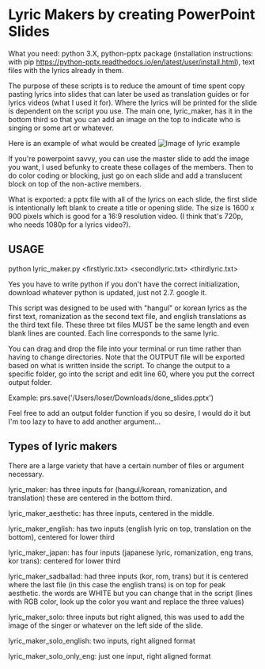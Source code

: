 # Lyric Makers by creating PowerPoint Slides

What you need: python 3.X, python-pptx package (installation instructions:
with pip
https://python-pptx.readthedocs.io/en/latest/user/install.html), text files
with the lyrics already in them. 

The purpose of these scripts is to reduce the amount of time spent copy pasting 
lyrics into slides that can later be used as translation guides or for lyrics 
videos (what I used it for). Where the lyrics will be printed for the slide is
dependent on the script you use. The main one, lyric_maker, has it in the bottom
third so that you can add an image on the top to indicate who is singing or some
art or whatever.

Here is an example of what would be created
![Image of lyric example](https://i.ytimg.com/vi/o0ftlJfcVxU/maxresdefault.jpg)

If you're powerpoint savvy, you can use the master slide to add the image you want,
I used befunky to create these collages of the members. Then to do color coding or
blocking, just go on each slide and add a translucent block on top of the non-active
members.

What is exported: a pptx file with all of the lyrics on each slide, the first slide
is intentionally left blank to create a title or opening slide. The size is 
1600 x 900 pixels which is good for a 16:9 resolution video. (I think that's 720p,
who needs 1080p for a lyrics video?). 


## USAGE

python lyric_maker.py <firstlyric.txt> <secondlyric.txt> <thirdlyric.txt>

Yes you have to write python if you don't have the correct initialization, download
whatever python is updated, just not 2.7. google it.

This script was designed to be used with "hangul" or korean lyrics as the first
text, romanization as the second text file, and english translations as the third
text file. These three txt files MUST be the same length and even blank lines are
counted. Each line corresponds to the same lyric. 

You can drag and drop the file into your terminal or run time rather than having to 
change directories. Note that the OUTPUT file will be exported based on what is 
written inside the script. To change the output to a specific folder, go into the script
and edit line 60, where you put the correct output folder.

Example: prs.save('/Users/loser/Downloads/done_slides.pptx')

Feel free to add an output folder function if you so desire, I would do it but I'm too
lazy to have to add another argument...

## Types of lyric makers

There are a large variety that have a certain number of files or argument necessary.
 
lyric_maker: has three inputs for (hangul/korean, romanization, and translation)
these are centered in the bottom third. 

lyric_maker_aesthetic: has three inputs, centered in the middle. 

lyric_maker_english: has two inputs (english lyric on top, translation on the bottom),
centered for lower third

lyric_maker_japan: has four inputs (japanese lyric, romanization, eng trans, kor trans):
centered for lower third

lyric_maker_sadballad: had three inputs (kor, rom, trans) but it is centered where the
last file (in this case the english trans) is on top for peak aesthetic. the words are
WHITE but you can change that in the script (lines with RGB color, look up the color you
want and replace the three values) 

lyric_maker_solo: three inputs but right aligned, this was used to add the image of
the singer or whatever on the left side of the slide. 

lyric_maker_solo_english: two inputs, right aligned format

lyric_maker_solo_only_eng: just one input, right aligned format
